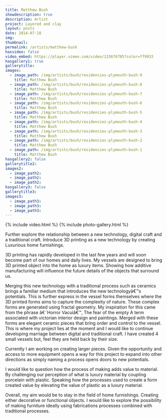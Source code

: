 ```yaml
---
title: Matthew Bush
showdescription: true
description: Artist
project: Layered and clay
layout: posts
date: 2014-07-18
img: 
thumbnail: 
permalink: /artists/matthew-bush
hasvideo: false
video_embed: https://player.vimeo.com/video/133676785?color=ff9933
hasgallery1: true   
gallerytitle: 
images:
  - image_path: /img/artists/bush/residencies-plymouth-bush-9
    title: Matthew Bush
  - image_path: /img/artists/bush/residencies-plymouth-bush-8
    title: Matthew Bush
  - image_path: /img/artists/bush/residencies-plymouth-bush-7
    title: Matthew Bush
  - image_path: /img/artists/bush/residencies-plymouth-bush-6
    title: Matthew Bush
  - image_path: /img/artists/bush/residencies-plymouth-bush-5
    title: Matthew Bush
  - image_path: /img/artists/bush/residencies-plymouth-bush-4
    title: Matthew Bush
  - image_path: /img/artists/bush/residencies-plymouth-bush-3
    title: Matthew Bush
  - image_path: /img/artists/bush/residencies-plymouth-bush-2
    title: Matthew Bush
  - image_path: /img/artists/bush/residencies-plymouth-bush-1
    title: Matthew Bush
hasgallery2: false       
gallerytitle2:  
images2:
  - image_path2: 
  - image_path2: 
  - image_path2: 
hasgallery3: false    
gallerytitle3:  
images3:
  - image_path3: 
  - image_path3: 
  - image_path3:    
---
```


{% include video.html %}
{% include photo-gallery.html %}

Further explore the relationship between a new technology, digital craft and a traditional craft. Introduce 3D printing as a new technology by creating Luxurious home furnishings. 

3D printing has rapidly developed in the last few years and will soon become part of our homes and daily lives. My vessels are designed to bring 3D printed object into the home as luxury items. Showing how additive manufacturing will influence the future details of the objects that surround us. 

Merging this new technology with a traditional process such as ceramics brings a familiar medium that introduces the new technologyâ€™s potentials. This is further express in the vessel forms themselves where the 3D printed forms aims to capture the complexity of nature. These complex forms are generated using fractal geometry. My inspiration for this came from the phrase â€˜Horror Vacuiâ€™, The fear of the empty A term associated with victorian interior design and paintings. Merged with these forms are elegant ceramic pieces that bring order and control to the vessel. This is where my project lies at the moment and I would like to continue developing marriage between digital and traditional craft. I have created 4 small vessels but, feel they are held back by their size. 

Currently I am working on creating larger pieces. Given the opportunity and access to more equipment opens a way for this project to expand into other directions as simply naming a process opens doors to new potentials.

I would like to question how the process of making adds value to material. By challenging our perception of what is luxury material by coupling porcelain with plastic. Speaking how the processes used to create a form created value by elevating the value of plastic as a luxury material. 

Overall, my aim would be to stay in the field of home furnishings. Creating either decorative or functional objects. I would like to explore the possibility of making furniture ideally using fabrications processes combined with traditional processes.






